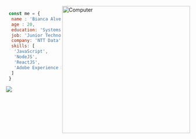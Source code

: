 
<img src="https://raw.githubusercontent.com/MicaelliMedeiros/micaellimedeiros/master/image/computer-illustration.png" min-width="350px" max-width="350px" width="350px" align="right" alt="Computer">

```javascript
 const me = {
  name : 'Bianca Alves',
  age : 20,
  education: 'Systems development at Fatec',
  job: 'Junior Technology Engineer',
  company: 'NTT Data',
  skills: [
   'JavaScript',
   'NodeJS', 
   'ReactJS', 
   'Adobe Experience Manager'
  ]
 }
```

<p align="left">
  <a href="https://www.linkedin.com/in/bianca-a-barbosa/" alt="Linkedin">
    <img src="https://img.shields.io/badge/-Linkedin-1C1C1C?style=for-the-badge&logo=Linkedin&logoColor=00FFFF&link=https://www.linkedin.com/in/bianca-a-barbosa/"/>
  </a>
</p> 


 



